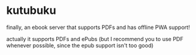 # kutubuku

finally, an ebook server that supports PDFs and has offline PWA support!

actually it supports PDFs and ePubs (but I recommend you to use PDF whenever possible, since the epub support isn't too good)